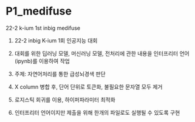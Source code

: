 # P1_medifuse
22-2 k-ium 1st inbig medifuse

1. 22-2 inbig K-ium 1회 인공지능 대회
2. 대회를 위한 딥러닝 모델, 머신러닝 모델, 전처리에 관한 내용을 인터프리터 언어(ipynb)를 이용하여 작업
3. 주제: 자연어처리를 통한 급성뇌경색 판단

4. X column 병합 후, 단어 단위로 토큰화, 불필요한 문자열 모두 제거
5. 로지스틱 회귀를 이용, 하이퍼파라미터 최적화

6. 인터프리터 언어이지만 제출을 위해 한개의 파일로도 실행될 수 있도록 구현
